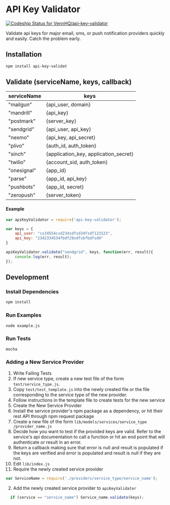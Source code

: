 # API Key Validator

[ ![Codeship Status for VennHQ/api-key-validator](https://codeship.com/projects/84e0b4a0-e605-0132-9e91-46daeabcd7f9/status?branch=master)](https://codeship.com/projects/82171)

Validate api keys for major email, sms, or push notification providers quickly and easily. Catch the problem early.


## Installation
``` bash
npm install api-key-validat
```

## Validate (serviceName, keys, callback)

|serviceName | keys |
|----------|-----------|
| "mailgun" | {api_user, domain}  |
| "mandrill" | {api_key}          |
| "postmark" | {server_key}       |
| "sendgrid" | {api_user, api_key}          |
| "nexmo" | {api_key, api_secret}                 |
| "plivo" | {auth_id, auth_token}                 |
| "sinch" | {application_key, application_secret} |
| "twilio" | {account_sid, auth_token}             |
| "onesignal" | {app_id}         |
| "parse" | {app_id, api_key}    |
| "pushbots" | {app_id, secret}  |
| "zeropush" | {server_token}     |


#### Example
``` javascript
var apiKeyValidator = require('api-key-validator');

var keys = {
    api_user: "cx34554cvd234sdfsd34fsdf123123",
    api_key: "2342334534fbdf29sdfsbfbdfsd4"
}

apiKeyValidator.validate("sendgrid", keys, function(err, result){
    console.log(err, result);
});

```

## Development

### Install Dependencies
``` bash
npm install
```

### Run Examples
``` bash
node example.js
```

### Run Tests
``` bash
mocha
```

### Adding a New Service Provider
1. Write Failing Tests
  1. If new service type, create a new test file of the form
		 `test/service_type.js`.
  2. Copy `test/test_template.js` into the newly created file or
	   the file corresponding to the service type of the new provider.
  3. Follow instructions in the template file to create tests for the new
	   service
2. Create the New Service Provider
  1. Install the service provider's npm package as a dependency, or hit their rest API through npm request package
  2. Create a new file of the form `lib/models/services/service_type
	   /provider_name.js`
  3. Decide how you want to test if the provided keys are valid.
		 Refer to the service's api documentation to call a function
		 or hit an end point that will authenticate or result in an error.
  4. Return a callback making sure that error is null and result is
		 populated if the keys are verified and error is populated and result is
		 null if they are not.
3. Edit `lib/index.js`
  1. Require the newly created service provider
  ```js
  var ServiceName = require('./providers/service_type/service_name');
  ```
  2. Add the newly created service provider to `apiKeyValidator`
  ``` javascript
	if (service == "service_name") Service_name.validate(keys);
  ```
